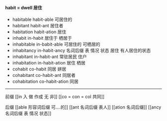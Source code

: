 #### habit = dwell 居住

- habitable habit-able 可居住的
- habitant habit-ant 居住者
- habitation habit-ation 居住
- inhabit in-habit 居住于 栖居于
- inhabitable in-babit-able 可居住的 可栖居的
- inhabitancy in-habit-ancy 名词后缀 表 情况 状态 居住  有人居住的状态
- inhabitant in-habit-ant 常驻居民 住户
- inhabitation in-habit-ation 居住 栖居
- cohabit co-habit 同居 姘居
- cohabitant co-habit-ant 同居者
- cohabitation co-habit-ation 同居

---
前缀 
[[in  入 做 作成  无 非]]
[[co = con  = col 共同]]

后缀
[[able  形容词后缀 可....的]]
[[ant 名词后缀 表人]]
[[ation 名词后缀]]
[[ancy 名词后缀 表 情况 状态]]